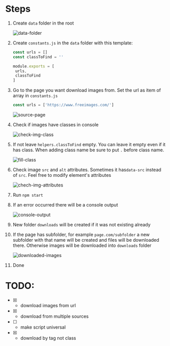 # Steps

1. Create `data` folder in the root

   ![data-folder](https://user-images.githubusercontent.com/42937562/87100113-d9c31d00-c24b-11ea-8f54-e74ab8d27ce3.png)

2. Create `constants.js` in the `data` folder with this template:

   ```javascript
   const urls = []
   const classToFind = ''
   
   module.exports = [
   	urls,
   	classToFind
   ]
   ```

   

3. Go to the page you want download images from. Set the url as item of array in `constants.js`

   ```javascript
   const urls = ['https://www.freeimages.com/']
   ```

   ![source-page](https://user-images.githubusercontent.com/42937562/87100114-da5bb380-c24b-11ea-8a32-063c13702b33.png)

4. Check if images have classes in console

   ![check-img-class](https://user-images.githubusercontent.com/42937562/87100117-db8ce080-c24b-11ea-9bfe-528a598dd593.png)

5. If not leave `helpers.classToFind` empty. You can leave it empty even if it has class. When adding class name be sure to put `.` before class name.

   ![fill-class](https://user-images.githubusercontent.com/42937562/87100119-dc257700-c24b-11ea-8f68-42e029f083b8.png)

6. Check image `src` and `alt` attributes. Sometimes it has`data-src` instead of `src`. Feel free to modify element's attributes

   ![chech-img-attributes](https://user-images.githubusercontent.com/42937562/87100120-dc257700-c24b-11ea-85bb-caa1063addd1.png)

7. Run `npm start` 

8. If an error occurred there will be a console output

   ![console-output](https://user-images.githubusercontent.com/42937562/87100121-dc257700-c24b-11ea-93ac-c44d7250a996.png)

9. New folder `downloads` will be created if it was not existing already

10. If the page has subfolder, for example `page.com/subfolder` a new subfolder with that name will be created and files will be downloaded there. Otherwise images will be downloaded into `downloads` folder

    ![downloaded-images](https://user-images.githubusercontent.com/42937562/87100123-dcbe0d80-c24b-11ea-8e23-e8d939038358.png)

11. Done

    

# TODO:
- [x] - download images from url
- [x] - download from multiple sources
- [ ] - make script universal
- [x] - download by tag not class
